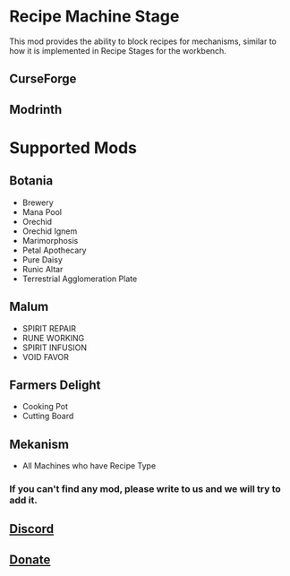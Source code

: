 # Recipe Machine Stage
This mod provides the ability to block recipes for mechanisms, similar to how it is implemented in Recipe Stages for the workbench.

## CurseForge
## Modrinth

# Supported Mods
## Botania 
- Brewery
- Mana Pool
- Orechid
- Orechid Ignem
- Marimorphosis
- Petal Apothecary
- Pure Daisy
- Runic Altar
- Terrestrial Agglomeration Plate

## Malum
- SPIRIT REPAIR
- RUNE WORKING
- SPIRIT INFUSION
- VOID FAVOR

## Farmers Delight
- Cooking Pot
- Cutting Board

## Mekanism

- All Machines who have Recipe Type


### If you can't find any mod, please write to us and we will try to add it.

## [Discord](https://discord.gg/G6VEaBKcYt)
## [Donate](https://boosty.to/sixik)